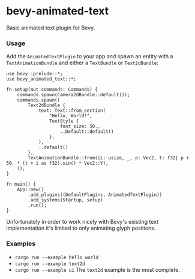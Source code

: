 # bevy-animated-text

Basic animated text plugin for Bevy.

### Usage
Add the `AnimatedTextPlugin` to your app and spawn an entity with a `TextAnimationBundle` and either a `TextBundle` or `Text2dBundle`:
```
use bevy::prelude::*;
use bevy_animated_text::*;

fn setup(mut commands: Commands) {
    commands.spawn(Camera2dBundle::default());
    commands.spawn((
        Text2dBundle {
            text: Text::from_section(
                "Hello, World!",
                TextStyle {
                    font_size: 50.,
                    ..Default::default()
                },
            ),
            ..default()
        },
        TextAnimationBundle::from(|i: usize, _, p: Vec2, t: f32| p + 50. * (t + i as f32).sin() * Vec2::Y),
    ));
}

fn main() {
    App::new()
        .add_plugins((DefaultPlugins, AnimatedTextPlugin))
        .add_systems(Startup, setup)
        .run();
}
```

Unfortunately in order to work nicely with Bevy's existing text implementation it's limited to only animating glyph positions.

### Examples
* ```cargo run --example hello_world```
* ```cargo run --example text2d```
* ```cargo run --example ui```
The `text2d` example is the most complete.
